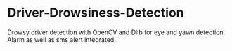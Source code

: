 # Driver-Drowsiness-Detection
Drowsy driver detection with OpenCV and Dlib for eye and yawn detection. Alarm as well as sms alert integrated.
